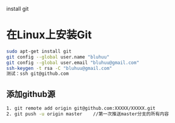 install git

# 在Linux上安装Git
```bash
sudo apt-get install git
git config --global user.name "bluhuu"
git config --global user.email "bluhuu@gmail.com"
ssh-keygen -t rsa -C "bluhuu@gmail.com"
测试：ssh git@github.com
```
## 添加github源
```bash
1. git remote add origin git@github.com:XXXXX/XXXXX.git
2. git push -u origin master	//第一次推送master分支的所有内容
```

